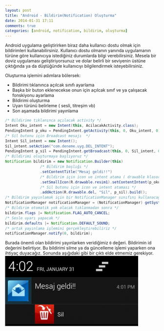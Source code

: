 ```yaml
---
layout: post
title: "Android - Bildirim(Notification) Oluşturma"
date: 2014-01-31 17:11
comments: true
categories: [android, notification, bildirim, oluşturma]
---
```

Android uygulama geliştirirken biraz daha kullanıcı dostu olmak için
bildirimleri kullanabilirsiniz. Kullanıcı dostu olmanın yanında uygulamanın
türüne göre kullanıcıya istediğiniz durumlarda bilgi verebilirsiniz. Mesela bir
doviz uygulaması geliştiriyorsunuz ve dolar belirli bir seviyenin üstüne
çıktığında ya da düştüğünde kullanıcıyı bilgilendirmek isteyebilirsiniz.   

Oluşturma işlemini adımlara bölersek:

- Bildirimi tıklanınca açılcak sınıfı ayarlama
- Başka bir buton eklenecekse onun için açılcak sınıf ve ya çalışacak
  fonskiyonu ayarlama
- Bildirimi oluşturma
- Uyarı türünü belirleme ( sesli, titreşim vb)
- Son aşamada bildirimi yayınlama

```java
/* Bildirime tıklanınca açılacak activity */
Intent Oku_intent = new Intent(this, AcilacakActivity.class);
PendingIntent p_oku = PendingIntent.getActivity(this, 0, Oku_intent, 0);
/* Sil butonu için Broadcast mesajı  */
Intent Sil_intent = new Intent();
Sil_intent.setAction("com.deneme.uyg.DEL_INTENT");
PendingIntent p_sil = PendingIntent.getBroadcast(this, 0, Sil_intent, 0);
/* Bildirimi oluşturmaya başlıyoruz */
Notification bildirim = new Notification.Builder(this)
                /* Bildirim başlığı */
                .setContentTitle("Mesaj geldi!!")
                /* Bildirim için icon ve intent atama ( drawable klasoru içinde resim1.jpg olması lazım) */
                .setSmallIcon(R.drawable.resim1).setContentIntent(p_oku)
                /* Sil butonu için icon ve intent ataması */
                .addAction(R.drawable.del, "Sil", p_sil).build();
/* Bildirim yayınlamak için bir NotificationManager sınıfını kullanacağız */
NotificationManager notificationManager = (NotificationManager) getSystemService(NOTIFICATION_SERVICE);
/* Bildirim otomatik yok olacak tıklanmadan sonra */
bildirim.flags |= Notification.FLAG_AUTO_CANCEL;
/* Sesle uyarı yapacak */
bildirim.defaults |= Notification.DEFAULT_SOUND;
/* artık yayınlama işlemini gerçekleştirebiliriz */
notificationManager.notify(0, bildirim);
```
Burada önemli olan bildirimi yayınlarken veridiğimiz `0` değeri. Bildirimin id değerini belirtiyor. Bu bildirimi silme ya da güncelleme işlemi yaparken ona ihtiyaç duyacağız.
Sonunda aşığıdaki gibi bir çıktı elde etmemiz gerekiyor.   
![resim](/images/noti.png)

